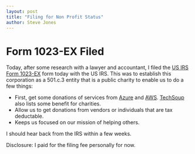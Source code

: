 ```yaml
---
layout: post
title: "Filing for Non Profit Status"
author: Steve Jones
---
```


# Form 1023-EX Filed

Today, after some research with a lawyer and accountant, I filed the [US IRS Form 1023-EX](https://www.irs.gov/forms-pubs/about-form-1023-ez) form today with the US IRS. This was to establish this corporation as a 501.c.3 entity that is a public charity to enable us to do a few things:
- First, get some donations of services from [Azure](https://www.microsoft.com/en-us/nonprofits/azure?&ef_id=Cj0KCQjw8IaGBhCHARIsAGIRRYpvDPi9MTwCKqqoOvhhWIat-f0UFvPv7NepNkZJS3cqq2RSH71PJ8QaAhHwEALw_wcB:G:s&ef_id=Cj0KCQjw8IaGBhCHARIsAGIRRYpvDPi9MTwCKqqoOvhhWIat-f0UFvPv7NepNkZJS3cqq2RSH71PJ8QaAhHwEALw_wcB:G:s&OCID=AID2100239_SEM_Cj0KCQjw8IaGBhCHARIsAGIRRYpvDPi9MTwCKqqoOvhhWIat-f0UFvPv7NepNkZJS3cqq2RSH71PJ8QaAhHwEALw_wcB:G:s&gclid=Cj0KCQjw8IaGBhCHARIsAGIRRYpvDPi9MTwCKqqoOvhhWIat-f0UFvPv7NepNkZJS3cqq2RSH71PJ8QaAhHwEALw_wcB) and [AWS](https://aws.amazon.com/free/?trk=ps_a134p0000078PqhAAE&trkCampaign=acq_paid_search_brand&sc_channel=ps&sc_campaign=acquisition_US&sc_publisher=google&sc_category=core-main&sc_country=US&sc_geo=NAMER&sc_outcome=acq&sc_detail=aws&sc_content=Brand%20Core%20AWS_p&sc_matchtype=p&sc_segment=507162072479&sc_medium=ACQ-P|PS-GO|Brand|Desktop|SU|Core-Main|Core|US|EN|Text|xx|PH&s_kwcid=AL!4422!3!507162072479!p!!g!!aws&ef_id=Cj0KCQjw8IaGBhCHARIsAGIRRYrAv_oUfllzFNjfWk6jP5Ivl_x1NsqUgRtRrmfXSKKkC7bZ7gOhvD8aAm_mEALw_wcB:G:s&s_kwcid=AL!4422!3!507162072479!p!!g!!aws). [TechSoup](https://www.techsoup.org/) also lists some benefit for charities.
- Allow us to get donations from vendors or individuals that are tax deductable.
- Keeps us focused on our mission of helping others.

I should hear back from the IRS within a few weeks.

Disclosure: I paid for the filing fee personally for now.